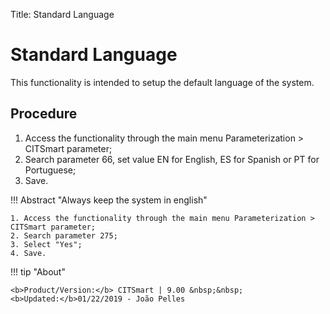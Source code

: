 Title: Standard Language

# Standard Language

This functionality is intended to  setup the default language of the system.  

## Procedure

1. Access the functionality through the main menu Parameterization > CITSmart parameter;   
2. Search parameter 66, set value EN for English, ES for Spanish or PT for Portuguese;
3. Save.

!!! Abstract "Always keep the system in english"  

    1. Access the functionality through the main menu Parameterization > CITSmart parameter;   
    2. Search parameter 275; 
    3. Select "Yes";  
    4. Save.
	
	
!!! tip "About"

    <b>Product/Version:</b> CITSmart | 9.00 &nbsp;&nbsp;
    <b>Updated:</b>01/22/2019 - João Pelles  
	
	
